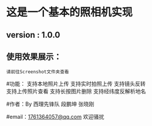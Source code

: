 # 这是一个基本的照相机实现

## version : 1.0.0


## 使用效果展示：
	请前往Screenshot文件夹查看



#功能：
  支持本地照片上传
  支持实时拍照上传
  支持镜头反转   
  支持上传照片查看
  支持长按图片删除
  支持经纬度反解析地名

#作者：By 西理先锋队 段鹏坤 张晓刚

#email：1761364057@qq.com
        欢迎骚扰


